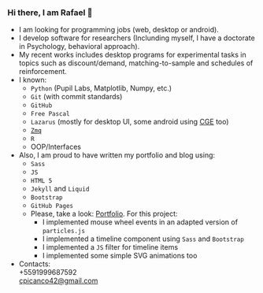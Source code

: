 ### Hi there, I am Rafael 👋

- I am looking for programming jobs (web, desktop or android).
- I develop software for researchers (Inclunding myself, I have a doctorate in Psychology, behavioral approach).
- My recent works includes desktop programs for experimental tasks in topics such as discount/demand, matching-to-sample and schedules of reinforcement. 
- I known:
  - `Python` (Pupil Labs, Matplotlib, Numpy, etc.)
  - `Git` (with commit standards)
  - `GitHub`
  - `Free Pascal`
  - `Lazarus` (mostly for desktop UI, some android using [CGE](https://castle-engine.io/) too)
  - [`Zmq`](https://zeromq.org/)
  - `R`
  - OOP/Interfaces
- Also, I am proud to have written my portfolio and blog using:
  - `Sass`
  - `JS`
  - `HTML 5`
  - `Jekyll` and `Liquid`
  - `Bootstrap`
  - `GitHub Pages`
  - Please, take a look: [Portfolio](https://rafael.picanco.nom.br). For this project:
    - I implemented mouse wheel events in an adapted version of `particles.js`
    - I implemented a timeline component using `Sass` and `Bootstrap`
    - I implemented a `JS` filter for timeline items
    - I implemented some simple SVG animations too 
- Contacts:   
  +5591999687592   
  cpicanco42@gmail.com
